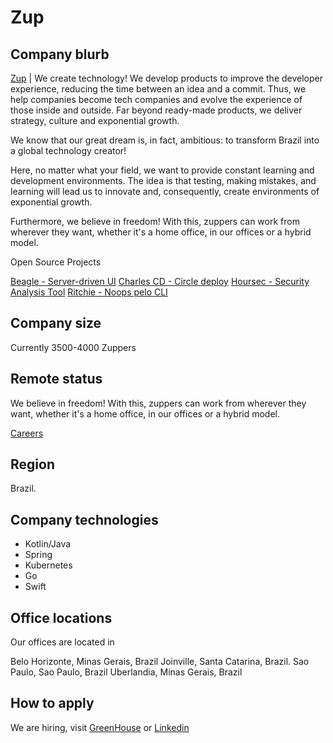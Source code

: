 # Zup 

## Company blurb

[Zup](https://zup.com.br) | We create technology! We develop products to improve the developer experience, reducing the time between an idea and a commit. Thus, we help companies become tech companies and evolve the experience of those inside and outside. Far beyond ready-made products, we deliver strategy, culture and exponential growth.

We know that our great dream is, in fact, ambitious: to transform Brazil into a global technology creator!

Here, no matter what your field, we want to provide constant learning and development environments. The idea is that testing, making mistakes, and learning will lead us to innovate and, consequently, create environments of exponential growth.

Furthermore, we believe in freedom! With this, zuppers can work from wherever they want, whether it's a home office, in our offices or a hybrid model.

Open Source Projects

[Beagle - Server-driven UI](https://usebeagle.io/)
[Charles CD - Circle deploy](https://charlescd.io/)
[Hoursec - Security Analysis Tool](https://horusec.io/site/)
[Ritchie - Noops pelo CLI](https://ritchiecli.io/)


## Company size

Currently 3500-4000 Zuppers

## Remote status

We believe in freedom! With this, zuppers can work from wherever they want, whether it's a home office, in our offices or a hybrid model.

[Careers](https://www.zup.com.br/carreiras)

## Region

Brazil.

## Company technologies

- Kotlin/Java
- Spring
- Kubernetes
- Go
- Swift

## Office locations

Our offices are located in

Belo Horizonte, Minas Gerais, Brazil
Joinville, Santa Catarina, Brazil.
Sao Paulo, Sao Paulo, Brazil
Uberlandia, Minas Gerais, Brazil

## How to apply

We are hiring, visit [GreenHouse](https://boards.greenhouse.io/zupinnovation) or [Linkedin](https://www.linkedin.com/company/zupinnovation/jobs/)
